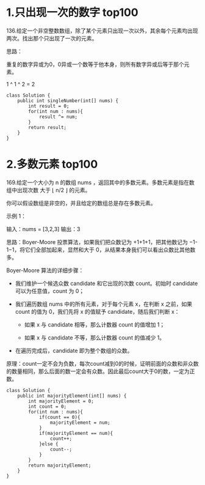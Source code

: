 # 1.只出现一次的数字 top100

136.给定一个非空整数数组，除了某个元素只出现一次以外，其余每个元素均出现两次。找出那个只出现了一次的元素。

思路：

重复的数字异或为0，0异或一个数等于他本身，则所有数字异或后等于那个元素。

1 ^ 1 ^ 2 = 2

	class Solution {
	    public int singleNumber(int[] nums) {
	        int result = 0;
	        for(int num : nums){
	            result ^= num;
	        }
	        return result;
	    }
	}

# 2.多数元素 top100

169.给定一个大小为 n 的数组 nums ，返回其中的多数元素。多数元素是指在数组中出现次数 大于 ⌊ n/2 ⌋ 的元素。

你可以假设数组是非空的，并且给定的数组总是存在多数元素。

示例 1：

  输入：nums = [3,2,3]
  输出：3

思路：Boyer-Moore 投票算法，如果我们把众数记为 +1+1+1，把其他数记为 −1-1−1，将它们全部加起来，显然和大于 0，从结果本身我们可以看出众数比其他数多。

Boyer-Moore 算法的详细步骤：

- 我们维护一个候选众数 candidate 和它出现的次数 count。初始时 candidate 可以为任意值，count 为 0；

- 我们遍历数组 nums 中的所有元素，对于每个元素 x，在判断 x 之前，如果 count 的值为 0，我们先将 x 的值赋予 candidate，随后我们判断 x：

  - 如果 x 与 candidate 相等，那么计数器 count 的值增加 1；

  - 如果 x 与 candidate 不等，那么计数器 count 的值减少 1。

- 在遍历完成后，candidate 即为整个数组的众数。

原理：count一定不会为负数，每次count减到0的时候，证明前面的众数和非众数的数量相同，那么后面的数一定会有众数。因此最后count大于0的数，一定为正数。

    class Solution {
        public int majorityElement(int[] nums) {
            int majorityElement = 0;
            int count = 0;
            for(int num : nums){
                if(count == 0){
                    majorityElement = num;
                }
                if(majorityElement == num){
                    count++;
                }else {
                    count--;
                }
            }
            return majorityElement;
        }
    }
